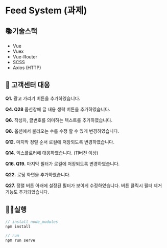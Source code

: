 # Feed System (과제)

## 📚기술스택
- Vue
- Vuex
- Vue-Router
- SCSS
- Axios (HTTP)

## 🛃 고객센터 대응

 **Q1.** 광고 가리기 버튼을 추가하였습니다.

 **Q4. Q28** 옵션창에 글 내용 생략 버튼을 추가하였습니다.

 **Q6.** 작성자, 글번호를 의미하는 텍스트를 추가하였습니다.

 **Q8.** 옵션에서 불러오는 수를 수정 할 수 있게 변경하였습니다.

 **Q12.** 마지막 정렬 순서 로컬에 저장되도록 변경하였습니다.

 **Q14.** 익스플로러에 대응하였습니다. (11버전 이상)

 **Q16. Q19.** 마지막 필터가 로컬에 저장되도록 변경하였습니다.
 
 **Q22.** 로딩 화면을 추가하였습니다.

 **Q27.** 정렬 버튼 아래에 설정된 필터가 보이게 수정하였습니다. 버튼 클릭시 필터 제거 기능도 추가되었습니다.


## 🏃‍♂️실행

```javascript
// install node_modules
npm install

// run
npm run serve
```


